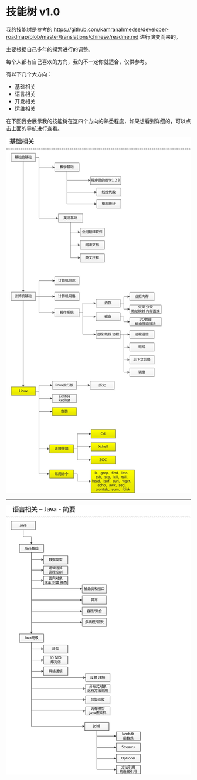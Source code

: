 # 技能树 v1.0

我的技能树是参考的 https://github.com/kamranahmedse/developer-roadmap/blob/master/translations/chinese/readme.md 进行演变而来的。

主要根据自己多年的摸索进行的调整。

每个人都有自己喜欢的方向，我的不一定你就适合，仅供参考。

有以下几个大方向：

- 基础相关
- 语言相关
- 开发相关
- 运维相关

在下图我会展示我的技能树在这四个方向的熟悉程度，如果想看到详细的，可以点击上面的导航进行查看。

![](./_v_images/基础相关v1.0.jpg)

---

![](_v_images/语言相关-java-v1.0.jpg)